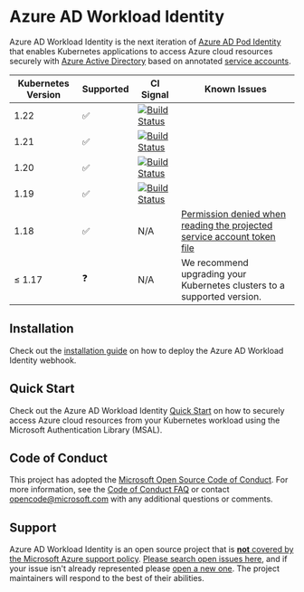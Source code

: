 # Azure AD Workload Identity

Azure AD Workload Identity is the next iteration of [Azure AD Pod Identity][1] that enables Kubernetes applications to access Azure cloud resources securely with [Azure Active Directory][2] based on annotated [service accounts][3].

| Kubernetes Version | Supported | CI Signal                 | Known Issues                                                                  |
| ------------------ | --------- | ------------------------- | ----------------------------------------------------------------------------- |
| 1.22               | ✅         | [![Build Status][14]][13] |                                                                               |
| 1.21               | ✅         | [![Build Status][14]][13] |                                                                               |
| 1.20               | ✅         | [![Build Status][14]][13] |                                                                               |
| 1.19               | ✅         | [![Build Status][14]][13] |                                                                               |
| 1.18               | ✅         | N/A                       | [Permission denied when reading the projected service account token file][15] |
| ≤ 1.17             | ❓         | N/A                       | We recommend upgrading your Kubernetes clusters to a supported version.       |

## Installation

Check out the [installation guide][16] on how to deploy the Azure AD Workload Identity webhook.

## Quick Start

Check out the Azure AD Workload Identity [Quick Start][4] on how to securely access Azure cloud resources from your Kubernetes workload using the Microsoft Authentication Library (MSAL).

## Code of Conduct

This project has adopted the [Microsoft Open Source Code of Conduct][17]. For more information, see the [Code of Conduct FAQ][18] or contact [opencode@microsoft.com][19] with any additional questions or comments.

## Support

Azure AD Workload Identity is an open source project that is [**not** covered by the Microsoft Azure support policy][20]. [Please search open issues here][21], and if your issue isn't already represented please [open a new one][22]. The project maintainers will respond to the best of their abilities.

<!-- - Ensure backward compatibility when upgrading from [AAD Pod Identity](https://github.com/Azure/aad-pod-identity). -->

[1]: https://github.com/Azure/aad-pod-identity

[2]: https://azure.microsoft.com/en-us/services/active-directory/

[3]: https://kubernetes.io/docs/tasks/configure-pod-container/configure-service-account/

[4]: https://azure.github.io/azure-workload-identity/quick-start.html

[5]: https://azure.github.io/azure-workload-identity/topics/mutating-admission-webhook.html

[6]: https://azure.github.io/azure-workload-identity/concepts.html#proxy-init

[7]: https://azure.github.io/azure-workload-identity/concepts.html#proxy

[8]: https://azure.github.io/aad-pod-identity/docs/getting-started/role-assignment/

[9]: https://docs.microsoft.com/en-us/azure/virtual-machines/windows/instance-metadata-service?tabs=windows

[10]: https://kubernetes.io/docs/concepts/extend-kubernetes/api-extension/custom-resources/#customresourcedefinitions

[11]: https://kubernetes.io/docs/tasks/configure-pod-container/configure-service-account/#service-account-token-volume-projection

[12]: https://azure.github.io/azure-workload-identity/installation.html

[13]: https://dev.azure.com/AzureContainerUpstream/Azure%20Workload%20Identity/_build/latest?definitionId=365&branchName=main

[14]: https://dev.azure.com/AzureContainerUpstream/Azure%20Workload%20Identity/_apis/build/status/Azure%20Workload%20Identity%20Nightly?branchName=main

[15]: https://azure.github.io/azure-workload-identity/known-issues.html#permission-denied-when-reading-the-projected-service-account-token-file

[16]: https://azure.github.io/azure-workload-identity/installation

[17]: https://opensource.microsoft.com/codeofconduct/

[18]: https://opensource.microsoft.com/codeofconduct/faq

[19]: mailto:opencode@microsoft.com

[20]: https://support.microsoft.com/en-us/help/2941892/support-for-linux-and-open-source-technology-in-azure

[21]: https://github.com/Azure/azure-workload-identity/issues

[22]: https://github.com/Azure/azure-workload-identity/issues/new/choose

